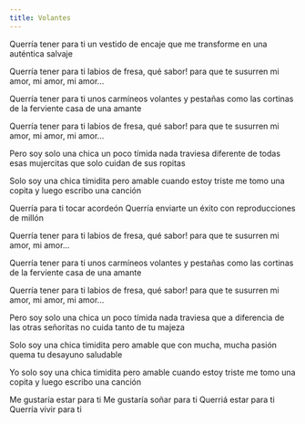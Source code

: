 ```yaml
---
title: Volantes
---
```


Querría tener para ti
un vestido de encaje
que me transforme
en una auténtica salvaje

Querría tener para ti
labios de fresa, qué sabor!
para que te susurren
mi amor, mi amor, mi amor...

Querría tener para ti
unos carmíneos volantes
y pestañas como las cortinas
de la ferviente casa de una amante

Querría tener para ti
labios de fresa, qué sabor!
para que te susurren
mi amor, mi amor, mi amor...


Pero soy solo una chica un poco tímida
nada traviesa
diferente de todas esas mujercitas
que solo cuidan de sus ropitas

Solo soy una chica tímidita
pero amable
cuando estoy triste me tomo una copita
y luego escribo
una canción


Querría para ti
tocar acordeón
Querría enviarte un éxito
con reproducciones de millón

Querría tener para ti
labios de fresa, qué sabor!
para que te susurren
mi amor, mi amor...

Querría tener para ti
unos carmíneos volantes
y pestañas como las cortinas
de la ferviente casa de una amante

Querría tener para ti
labios de fresa, qué sabor!
para que te susurren
mi amor, mi amor, mi amor...


Pero soy solo una chica un poco tímida
nada traviesa
que a diferencia de las otras señoritas
no cuida tanto de tu majeza

Solo soy una chica timidita
pero amable
que con mucha, mucha pasión
quema tu desayuno saludable

Yo solo soy una chica timidita
pero amable
cuando estoy triste me tomo una copita
y luego escribo
una canción


Me gustaría estar para ti
Me gustaría soñar para ti
Querriá estar para ti
Querría vivir para ti
